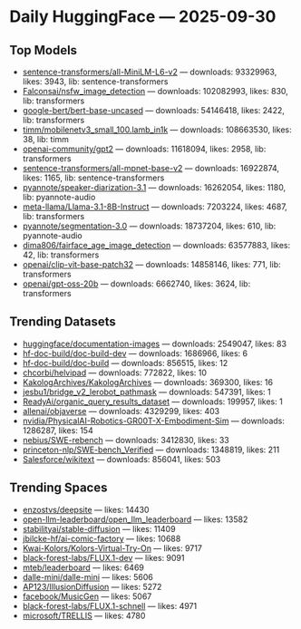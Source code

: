 # Daily HuggingFace — 2025-09-30


## Top Models
- [sentence-transformers/all-MiniLM-L6-v2](https://huggingface.co/sentence-transformers/all-MiniLM-L6-v2) — downloads: 93329963, likes: 3943, lib: sentence-transformers
- [Falconsai/nsfw_image_detection](https://huggingface.co/Falconsai/nsfw_image_detection) — downloads: 102082993, likes: 830, lib: transformers
- [google-bert/bert-base-uncased](https://huggingface.co/google-bert/bert-base-uncased) — downloads: 54146418, likes: 2422, lib: transformers
- [timm/mobilenetv3_small_100.lamb_in1k](https://huggingface.co/timm/mobilenetv3_small_100.lamb_in1k) — downloads: 108663530, likes: 38, lib: timm
- [openai-community/gpt2](https://huggingface.co/openai-community/gpt2) — downloads: 11618094, likes: 2958, lib: transformers
- [sentence-transformers/all-mpnet-base-v2](https://huggingface.co/sentence-transformers/all-mpnet-base-v2) — downloads: 16922874, likes: 1165, lib: sentence-transformers
- [pyannote/speaker-diarization-3.1](https://huggingface.co/pyannote/speaker-diarization-3.1) — downloads: 16262054, likes: 1180, lib: pyannote-audio
- [meta-llama/Llama-3.1-8B-Instruct](https://huggingface.co/meta-llama/Llama-3.1-8B-Instruct) — downloads: 7203224, likes: 4687, lib: transformers
- [pyannote/segmentation-3.0](https://huggingface.co/pyannote/segmentation-3.0) — downloads: 18737204, likes: 610, lib: pyannote-audio
- [dima806/fairface_age_image_detection](https://huggingface.co/dima806/fairface_age_image_detection) — downloads: 63577883, likes: 42, lib: transformers
- [openai/clip-vit-base-patch32](https://huggingface.co/openai/clip-vit-base-patch32) — downloads: 14858146, likes: 771, lib: transformers
- [openai/gpt-oss-20b](https://huggingface.co/openai/gpt-oss-20b) — downloads: 6662740, likes: 3624, lib: transformers



## Trending Datasets
- [huggingface/documentation-images](https://huggingface.co/huggingface/documentation-images) — downloads: 2549047, likes: 83
- [hf-doc-build/doc-build-dev](https://huggingface.co/hf-doc-build/doc-build-dev) — downloads: 1686966, likes: 6
- [hf-doc-build/doc-build](https://huggingface.co/hf-doc-build/doc-build) — downloads: 856515, likes: 12
- [chcorbi/helvipad](https://huggingface.co/chcorbi/helvipad) — downloads: 772822, likes: 10
- [KakologArchives/KakologArchives](https://huggingface.co/KakologArchives/KakologArchives) — downloads: 369300, likes: 16
- [jesbu1/bridge_v2_lerobot_pathmask](https://huggingface.co/jesbu1/bridge_v2_lerobot_pathmask) — downloads: 547391, likes: 1
- [ReadyAi/organic_query_results_dataset](https://huggingface.co/ReadyAi/organic_query_results_dataset) — downloads: 199957, likes: 1
- [allenai/objaverse](https://huggingface.co/allenai/objaverse) — downloads: 4329299, likes: 403
- [nvidia/PhysicalAI-Robotics-GR00T-X-Embodiment-Sim](https://huggingface.co/nvidia/PhysicalAI-Robotics-GR00T-X-Embodiment-Sim) — downloads: 1286287, likes: 154
- [nebius/SWE-rebench](https://huggingface.co/nebius/SWE-rebench) — downloads: 3412830, likes: 33
- [princeton-nlp/SWE-bench_Verified](https://huggingface.co/princeton-nlp/SWE-bench_Verified) — downloads: 1348819, likes: 211
- [Salesforce/wikitext](https://huggingface.co/Salesforce/wikitext) — downloads: 856041, likes: 503



## Trending Spaces
- [enzostvs/deepsite](https://huggingface.co/enzostvs/deepsite) — likes: 14430
- [open-llm-leaderboard/open_llm_leaderboard](https://huggingface.co/open-llm-leaderboard/open_llm_leaderboard) — likes: 13582
- [stabilityai/stable-diffusion](https://huggingface.co/stabilityai/stable-diffusion) — likes: 11409
- [jbilcke-hf/ai-comic-factory](https://huggingface.co/jbilcke-hf/ai-comic-factory) — likes: 10688
- [Kwai-Kolors/Kolors-Virtual-Try-On](https://huggingface.co/Kwai-Kolors/Kolors-Virtual-Try-On) — likes: 9717
- [black-forest-labs/FLUX.1-dev](https://huggingface.co/black-forest-labs/FLUX.1-dev) — likes: 9091
- [mteb/leaderboard](https://huggingface.co/mteb/leaderboard) — likes: 6469
- [dalle-mini/dalle-mini](https://huggingface.co/dalle-mini/dalle-mini) — likes: 5606
- [AP123/IllusionDiffusion](https://huggingface.co/AP123/IllusionDiffusion) — likes: 5272
- [facebook/MusicGen](https://huggingface.co/facebook/MusicGen) — likes: 5067
- [black-forest-labs/FLUX.1-schnell](https://huggingface.co/black-forest-labs/FLUX.1-schnell) — likes: 4971
- [microsoft/TRELLIS](https://huggingface.co/microsoft/TRELLIS) — likes: 4780
